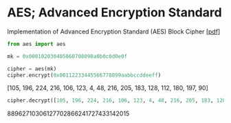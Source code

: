 # AES; Advanced Encryption Standard

Implementation of Advanced Encryption Standard (AES) Block Cipher [[pdf](http://csrc.nist.gov/publications/fips/fips197/fips-197.pdf)]



```python
from aes import aes

mk = 0x000102030405060708090a0b0c0d0e0f

cipher = aes(mk)
cipher.encrypt(0x00112233445566778899aabbccddeeff)
```

[105, 196, 224, 216, 106, 123, 4, 48, 216, 205, 183, 128, 112, 180, 197, 90]



```python
cipher.decrypt([105, 196, 224, 216, 106, 123, 4, 48, 216, 205, 183, 128, 112, 180, 197, 90], byte=True)
```

88962710306127702866241727433142015
